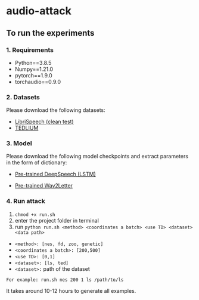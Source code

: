 # audio-attack
## To run the experiments

### 1. Requirements

- Python==3.8.5
- Numpy==1.21.0
- pytorch==1.9.0
- torchaudio==0.9.0

### 2. Datasets
Please download the following datasets:
- [LibriSpeech (clean test)](https://www.openslr.org/resources/12/test-clean.tar.gz)
- [TEDLIUM](https://lium.univ-lemans.fr/en/ted-lium2/)

### 3. Model
Please download the following model checkpoints and extract parameters in the form of dictionary:
- [Pre-trained DeepSpeech (LSTM)](https://github.com/SeanNaren/deepspeech.pytorch/releases/download/V3.0/librispeech_pretrained_v3.ckpt
  ) 
  
- [Pre-trained Wav2Letter](https://nvidia.github.io/OpenSeq2Seq/html/speech-recognition/wave2letter 
) 

### 4. Run attack
1. `chmod +x run.sh` 
1. enter the project folder in terminal 
3. run `python run.sh <method> <coordinates a batch> <use TD> <dataset> <data path>`
- `<method>: [nes, fd, zoo, genetic]`
- `<coordinates a batch>: [200,500]`
- `<use TD>: [0,1]` 
- `<dataset>: [ls, ted]`
- `<dataset>:` path of the dataset


```
For example: run.sh nes 200 1 ls /path/to/ls
```



It takes around 10-12 hours to generate all examples. 

